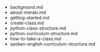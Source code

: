 - background.md
- about-meraki.md
- getting-started.md
- create-class.md
- python-class-structure.md
- python-curriculum-structure.md
- how-to-take-a-class.md
- spoken-english-curriculum-structure.md
